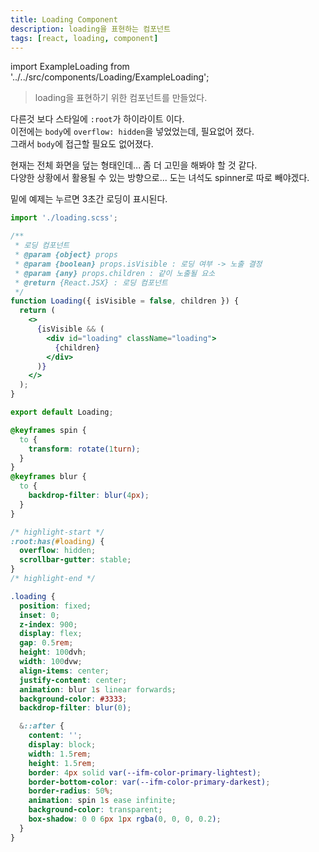 ```yaml
---
title: Loading Component
description: loading을 표현하는 컴포넌트
tags: [react, loading, component]
---
```


import ExampleLoading from '../../src/components/Loading/ExampleLoading';

> loading을 표현하기 위한 컴포넌트를 만들었다.

다른것 보다 스타일에 `:root`가 하이라이트 이다.  
이전에는 `body`에 `overflow: hidden`을 넣었었는데, 필요없어 졌다.  
그래서 `body`에 접근할 필요도 없어졌다.

현재는 전체 화면을 덮는 형태인데... 좀 더 고민을 해봐야 할 것 같다.  
다양한 상황에서 활용될 수 있는 방향으로...
도는 녀석도 spinner로 따로 빼야겠다.

밑에 예제는 누르면 3초간 로딩이 표시된다.

<ExampleLoading />

```jsx title="Loading.jsx"
import './loading.scss';

/**
 * 로딩 컴포넌트
 * @param {object} props
 * @param {boolean} props.isVisible : 로딩 여부 -> 노출 결정
 * @param {any} props.children : 같이 노출될 요소
 * @return {React.JSX} : 로딩 컴포넌트
 */
function Loading({ isVisible = false, children }) {
  return (
    <>
      {isVisible && (
        <div id="loading" className="loading">
          {children}
        </div>
      )}
    </>
  );
}

export default Loading;
```

```scss title="loading.scss"
@keyframes spin {
  to {
    transform: rotate(1turn);
  }
}
@keyframes blur {
  to {
    backdrop-filter: blur(4px);
  }
}

/* highlight-start */
:root:has(#loading) {
  overflow: hidden;
  scrollbar-gutter: stable;
}
/* highlight-end */

.loading {
  position: fixed;
  inset: 0;
  z-index: 900;
  display: flex;
  gap: 0.5rem;
  height: 100dvh;
  width: 100dvw;
  align-items: center;
  justify-content: center;
  animation: blur 1s linear forwards;
  background-color: #3333;
  backdrop-filter: blur(0);

  &::after {
    content: '';
    display: block;
    width: 1.5rem;
    height: 1.5rem;
    border: 4px solid var(--ifm-color-primary-lightest);
    border-bottom-color: var(--ifm-color-primary-darkest);
    border-radius: 50%;
    animation: spin 1s ease infinite;
    background-color: transparent;
    box-shadow: 0 0 6px 1px rgba(0, 0, 0, 0.2);
  }
}
```

